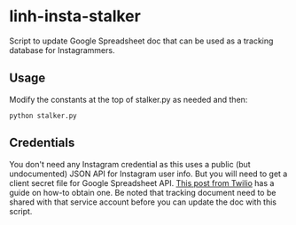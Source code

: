 # linh-insta-stalker
Script to update Google Spreadsheet doc that can be used as a tracking database
for Instagrammers.


## Usage

Modify the constants at the top of stalker.py as needed and then:

```
python stalker.py
```

## Credentials

You don't need any Instagram credential as this uses a public (but undocumented)
JSON API for Instagram user info. But you will need to get a client secret file for
Google Spreadsheet API.  [This post from Twilio](https://www.twilio.com/blog/2017/02/an-easy-way-to-read-and-write-to-a-google-spreadsheet-in-python.html)
has a guide on how-to obtain one. Be noted that tracking document need to be shared
with that service account before you can update the doc with this script.
